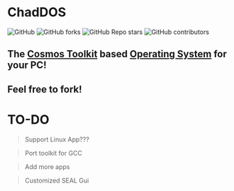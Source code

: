 # ChadDOS

![GitHub](https://img.shields.io/github/license/RivioxGaming/ChadDOS?style=flat-square&logo=github) ![GitHub forks](https://img.shields.io/github/forks/RivioxGaming/ChadDOS?style=flat-square&logo=github) ![GitHub Repo stars](https://img.shields.io/github/stars/RivioxGaming/ChadDOS?style=flat-square&logo=github) ![GitHub contributors](https://img.shields.io/github/contributors/RivioxGaming/ChadDOS?style=flat-square&logo=github)






## The [Cosmos Toolkit](https://gocosmos.com/) based [Operating System](https://en.wikipedia.org/wiki/Operating_system) for your PC!

## Feel free to fork!


# TO-DO
> Support Linux App???

> Port toolkit for GCC

> Add more apps

> Customized SEAL Gui
